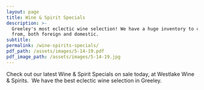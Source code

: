 ```yaml
---
layout: page
title: Wine & Spirit Specials
description: >-
  Greeley's most eclectic wine selection! We have a huge inventory to choose
  from, both foreign and domestic.
subtitle:
permalink: /wine-spirits-specials/
pdf_path: /assets/images/5-14-19.pdf
pdf_image_path: /assets/images/5-14-19.jpg
---
```


Check out our latest Wine & Spirit Specials on sale today, at Westlake Wine & Spirits. &nbsp;We have the best eclectic wine selection in Greeley.